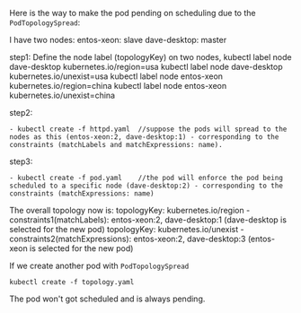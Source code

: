 Here is the way to make the pod pending on scheduling due to the `PodTopologySpread`:

I have two nodes:
entos-xeon: slave
dave-desktop: master

step1: Define the node label (topologyKey) on two nodes,
kubectl label node dave-desktop kubernetes.io/region=usa
kubectl label node dave-desktop kubernetes.io/unexist=usa
kubectl label node entos-xeon kubernetes.io/region=china
kubectl label node entos-xeon kubernetes.io/unexist=china


step2:
```
- kubectl create -f httpd.yaml  //suppose the pods will spread to the nodes as this (entos-xeon:2, dave-desktop:1) - corresponding to the constraints (matchLabels and matchExpressions: name).
```

step3:
```
- kubectl create -f pod.yaml    //the pod will enforce the pod being scheduled to a specific node (dave-desktop:2) - corresponding to the constraints (matchExpressions: name)
```

The overall topology now is:
topologyKey: kubernetes.io/region -
constraints1(matchLabels): entos-xeon:2, dave-desktop:1 (dave-desktop is selected for the new pod)
topologyKey: kubernetes.io/unexist -
constraints2(matchExpressions): entos-xeon:2, dave-desktop:3 (entos-xeon is selected for the new pod)

If we create another pod with `PodTopologySpread`

```
kubectl create -f topology.yaml
```

The pod won't got scheduled and is always pending.
